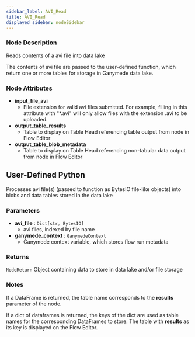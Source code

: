 ```yaml
---
sidebar_label: AVI_Read
title: AVI_Read
displayed_sidebar: nodeSidebar
---
```


### Node Description

Reads contents of a avi file into data lake

The contents of avi file are passed to the user-defined function, which
return one or more tables for storage in Ganymede data lake.

### Node Attributes

- **input_file_avi**
  - File extension for valid avi files submitted.  For example, filling in this attribute with "*.avi" will only allow files with the extension .avi to be uploaded.
- **output_table_results**
  - Table to display on Table Head referencing table output from node in Flow Editor
- **output_table_blob_metadata**
  - Table to display on Table Head referencing non-tabular data output from node in Flow Editor

## User-Defined Python

Processes avi file(s) (passed to function as BytesIO file-like objects) into blobs and
data tables stored in the data lake

### Parameters

- **avi_file** : `Dict[str, BytesIO]`
    - avi files, indexed by file name
- **ganymede_context** : `GanymedeContext`
    - Ganymede context variable, which stores flow run metadata

### Returns

`NodeReturn`
  Object containing data to store in data lake and/or file storage

### Notes

If a DataFrame is returned, the table name corresponds to the **results** parameter of the node.

If a dict of dataframes is returned, the keys of the dict are used as table names
for the corresponding DataFrames to store.  The table with **results** as its key
is displayed on the Flow Editor.